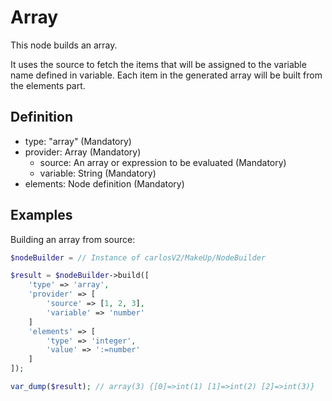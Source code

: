 # Array

This node builds an array.

It uses the source to fetch the items that will be assigned to the variable name
defined in variable. Each item in the generated array will be built from the elements
part.

## Definition

* type: "array" (Mandatory)
* provider: Array (Mandatory)
    * source: An array or expression to be evaluated (Mandatory)
    * variable: String (Mandatory)
* elements: Node definition (Mandatory)

## Examples

Building an array from source:

```php
$nodeBuilder = // Instance of carlosV2/MakeUp/NodeBuilder

$result = $nodeBuilder->build([
    'type' => 'array',
    'provider' => [
        'source' => [1, 2, 3],
        'variable' => 'number'
    ]
    'elements' => [
        'type' => 'integer',
        'value' => ':=number'
    ]
]);

var_dump($result); // array(3) {[0]=>int(1) [1]=>int(2) [2]=>int(3)}
```
